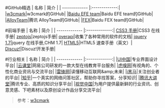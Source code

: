 
#GitHub精选
| 名称        | 简介           |
| ------------- |:-------------:|
|[w3cmark](http://www.w3cmark.com/jump.html#github.com/w3cmark")|w3cmark的GitHub|
|[Baidu EFE team](http://www.w3cmark.com/jump.html#github.com/ecomfe")|Baidu EFE team的GitHub|
|[AlloyTeam](http://www.w3cmark.com/jump.html#github.com/AlloyTeam")|腾讯 AlloyTeam的GitHub|
|[FEX](http://www.w3cmark.com/jump.html#github.com/fex-team")|Baidu FEX team的GitHub|


#前端手册
| 名称        | 简介           |
| ------------- |:-------------:|
[CSS3 手册](http://www.w3cmark.com/jump.html#www.divcss5.com/css3/")|CSS3 在线手册|
[zeptojs](http://www.w3cmark.com/jump.html#zeptojs.com/")|zeptojs手册|
[overapi](http://www.w3cmark.com/jump.html#overapi.com/")|收集了各种常用的软件的文档|
[jquery 1.7](http://www.w3cmark.com/jump.html#www.php100.com/manual/jquery/")|jquery 在线手册,CHM 1.7|
[HTML5](http://www.w3cmark.com/jump.html#www.smashingmagazine.com/2009/07/06/html-5-cheat-sheet-pdf/")|HTML5 速查手册（英文）|
[Discuz!](http://www.w3cmark.com/jump.html#hikejun.com/")|Discuz!开发手册|


#行业相关
| 名称        | 简介           |
| ------------- |:-------------:|
|[UI中国](http://www.w3cmark.com/jump.html#www.ui.cn/index.php")|专业界面设计平台|
|[云课堂](http://www.w3cmark.com/jump.html#study.163.com/")|网易公司研发的一款大型在线教育平台服务|
|[虎嗅网](http://www.w3cmark.com/jump.html#www.huxiu.com/")|有视角的、个性化商业资讯与交流平台|
|[雷锋网](http://www.w3cmark.com/jump.html#www.leiphone.com/")|读懂移动互联网&amp;未来|
|[i黑马](http://www.w3cmark.com/jump.html#www.iheima.com/")|关注创业者的平台|
|[知乎](http://www.w3cmark.com/jump.html#www.zhihu.com/")|一个真实的网络问答社区，帮助你寻找答案，分享知识|
|[腾讯大讲堂](http://www.w3cmark.com/jump.html#djt.qq.com/")|腾讯专业、高质的知识分享平台|
|[视觉中国](http://shijue.me/home")|为用户提供最新鲜的行业资讯、创意灵感、下吧素材以及原创设计作品分享交流平台|


>参考：[w3cmark](http://www.w3cmark.com/mark/)
